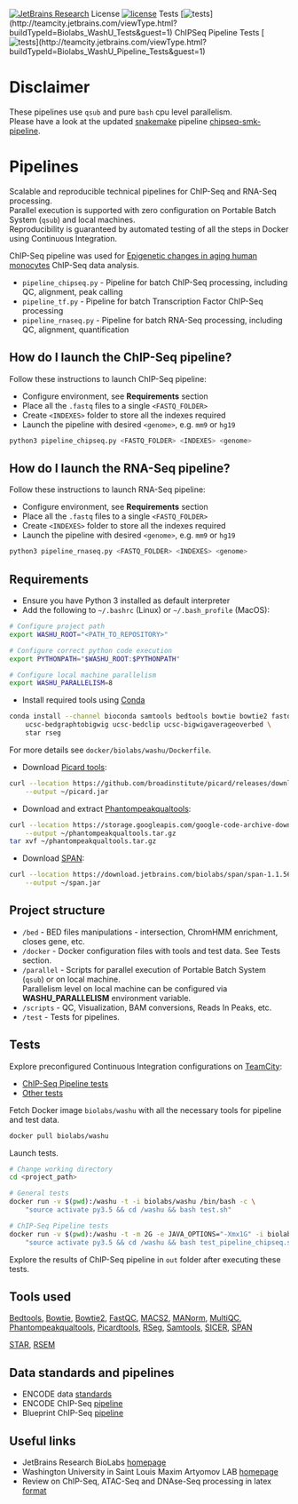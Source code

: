 [![JetBrains Research](https://jb.gg/badges/research.svg)](https://confluence.jetbrains.com/display/ALL/JetBrains+on+GitHub)
License [![license](https://img.shields.io/github/license/mashape/apistatus.svg)](https://opensource.org/licenses/MIT)
Tests [![tests](http://teamcity.jetbrains.com/app/rest/builds/buildType:(id:Biolabs_WashU_Tests)/statusIcon.svg)](http://teamcity.jetbrains.com/viewType.html?buildTypeId=Biolabs_WashU_Tests&guest=1)
ChIPSeq Pipeline Tests [![tests](http://teamcity.jetbrains.com/app/rest/builds/buildType:(id:Biolabs_WashU_Pipeline_Tests)/statusIcon.svg)](http://teamcity.jetbrains.com/viewType.html?buildTypeId=Biolabs_WashU_Pipeline_Tests&guest=1)

Disclaimer
==========
These pipelines use `qsub` and pure `bash` cpu level parallelism.\
Please have a look at the updated [snakemake](https://snakemake.readthedocs.io/en/stable/#) pipeline [chipseq-smk-pipeline](https://github.com/JetBrains-Research/chipseq-smk-pipeline).


Pipelines
=========
Scalable and reproducible technical pipelines for ChIP-Seq and RNA-Seq processing.\
Parallel execution is supported with zero configuration on Portable Batch System (`qsub`) and local machines.\
Reproducibility is guaranteed by automated testing of all the steps in Docker using Continuous Integration.

ChIP-Seq pipeline was used for [Epigenetic changes in aging human monocytes](http://artyomovlab.wustl.edu/aging/index.html) ChIP-Seq data analysis.

* `pipeline_chipseq.py` - Pipeline for batch ChIP-Seq processing, including QC, alignment, peak calling
* `pipeline_tf.py`      - Pipeline for batch Transcription Factor ChIP-Seq processing
* `pipeline_rnaseq.py`  - Pipeline for batch RNA-Seq processing, including QC, alignment, quantification

How do I launch the ChIP-Seq pipeline?
--------------------------------------
Follow these instructions to launch ChIP-Seq pipeline:
* Configure environment, see **Requirements** section
* Place all the `.fastq` files to a single `<FASTQ_FOLDER>`
* Create `<INDEXES>` folder to store all the indexes required
* Launch the pipeline with desired `<genome>`, e.g. `mm9` or `hg19` 
```bash
python3 pipeline_chipseq.py <FASTQ_FOLDER> <INDEXES> <genome>
```

How do I launch the RNA-Seq pipeline?
-------------------------------------
Follow these instructions to launch RNA-Seq pipeline:
* Configure environment, see **Requirements** section
* Place all the `.fastq` files to a single `<FASTQ_FOLDER>`
* Create `<INDEXES>` folder to store all the indexes required
* Launch the pipeline with desired `<genome>`, e.g. `mm9` or `hg19` 
```bash
python3 pipeline_rnaseq.py <FASTQ_FOLDER> <INDEXES> <genome>
```

Requirements
------------
* Ensure you have Python 3 installed as default interpreter
* Add the following to `~/.bashrc` (Linux) or `~/.bash_profile` (MacOS):
```bash
# Configure project path
export WASHU_ROOT="<PATH_TO_REPOSITORY>"

# Configure correct python code execution
export PYTHONPATH="$WASHU_ROOT:$PYTHONPATH"

# Configure local machine parallelism
export WASHU_PARALLELISM=8
```

* Install required tools using [Conda](https://conda.io/docs/)
```bash
conda install --channel bioconda samtools bedtools bowtie bowtie2 fastqc multiqc sra-tools macs2 sicer \
    ucsc-bedgraphtobigwig ucsc-bedclip ucsc-bigwigaverageoverbed \
    star rseg 
```
For more details see `docker/biolabs/washu/Dockerfile`.
 * Download [Picard tools](https://github.com/broadinstitute/picard):
```bash 
curl --location https://github.com/broadinstitute/picard/releases/download/2.10.7/picard.jar \
    --output ~/picard.jar
```
* Download and extract [Phantompeakqualtools](https://github.com/kundajelab/phantompeakqualtools):
```bash
curl --location https://storage.googleapis.com/google-code-archive-downloads/v2/code.google.com/phantompeakqualtools/ccQualityControl.v.1.1.tar.gz \
    --output ~/phantompeakqualtools.tar.gz 
tar xvf ~/phantompeakqualtools.tar.gz
```
* Download [SPAN](https://research.jetbrains.org/groups/biolabs/tools/span-peak-analyzer):
```bash
curl --location https://download.jetbrains.com/biolabs/span/span-1.1.5628.jar \
    --output ~/span.jar 
```

Project structure
-----------------
* `/bed`            - BED files manipulations - intersection, ChromHMM enrichment, closes gene, etc.
* `/docker`         - Docker configuration files with tools and test data. See Tests section.
* `/parallel`       - Scripts for parallel execution of Portable Batch System (`qsub`) or on local machine. \
Parallelism level on local machine can be configured via **WASHU_PARALLELISM** environment variable. 
* `/scripts`        - QC, Visualization, BAM conversions, Reads In Peaks, etc.
* `/test`           - Tests for pipelines.

Tests
-----
Explore preconfigured Continuous Integration configurations on [TeamCity](https://www.jetbrains.com/teamcity/?fromMenu):
* [ChIP-Seq Pipeline tests](http://teamcity.jetbrains.com/viewType.html?buildTypeId=Epigenome_Tools_WashuPipelineTests&guest=1)   
* [Other tests](http://teamcity.jetbrains.com/viewType.html?buildTypeId=Epigenome_Tools_Washu&guest=1)

Fetch Docker image `biolabs/washu` with all the necessary tools for pipeline and test data.
```bash
docker pull biolabs/washu
```
Launch tests.
```bash
# Change working directory
cd <project_path>

# General tests
docker run -v $(pwd):/washu -t -i biolabs/washu /bin/bash -c \
    "source activate py3.5 && cd /washu && bash test.sh"

# ChIP-Seq Pipeline tests
docker run -v $(pwd):/washu -t -m 2G -e JAVA_OPTIONS="-Xmx1G" -i biolabs/washu /bin/bash -c \
    "source activate py3.5 && cd /washu && bash test_pipeline_chipseq.sh"
```
Explore the results of ChIP-Seq pipeline in `out` folder after executing these tests. 

Tools used
---------- 
[Bedtools](https://bedtools.readthedocs.io/en/latest/), 
[Bowtie](http://bowtie-bio.sourceforge.net/index.shtml), 
[Bowtie2](http://bowtie-bio.sourceforge.net/bowtie2/index.shtml), 
[FastQC](http://www.bioinformatics.babraham.ac.uk/projects/fastqc/),
[MACS2](https://github.com/taoliu/MACS),
[MANorm](https://www.ncbi.nlm.nih.gov/pubmed/22424423),
[MultiQC](http://multiqc.info/),
[Phantompeakqualtools](https://github.com/kundajelab/phantompeakqualtools),
[Picardtools](https://github.com/broadinstitute/picard),
[RSeg](https://academic.oup.com/bioinformatics/article/27/6/870/236489/Identifying-dispersed-epigenomic-domains-from-ChIP),
[Samtools](http://samtools.sourceforge.net/),
[SICER](https://www.ncbi.nlm.nih.gov/pmc/articles/PMC2732366/),
[SPAN](https://research.jetbrains.org/groups/biolabs/tools/span-peak-analyzer)

[STAR](https://www.ncbi.nlm.nih.gov/pmc/articles/PMC3530905/), 
[RSEM](https://bmcbioinformatics.biomedcentral.com/articles/10.1186/1471-2105-12-323)

Data standards and pipelines
--------------
* ENCODE data [standards](https://www.encodeproject.org/data-standards/)
* ENCODE ChIP-Seq [pipeline](https://github.com/ENCODE-DCC/chip-seq-pipeline)
* Blueprint ChIP-Seq [pipeline](http://dcc.blueprint-epigenome.eu/#/md/chip_seq_grch38)

Useful links
------------
* JetBrains Research BioLabs [homepage](https://research.jetbrains.org/groups/biolabs)
* Washington University in Saint Louis Maxim Artyomov LAB [homepage](https://artyomovlab.wustl.edu/site/)
* Review on ChIP-Seq, ATAC-Seq and DNAse-Seq processing in latex [format](https://github.com/olegs/bioinformatics)
